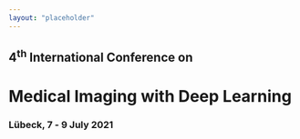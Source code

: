 ```yaml
---
layout: "placeholder"
---
```


<h2>4<sup>th</sup> International Conference on</h2>
<h1>Medical Imaging with Deep&nbsp;Learning</h1>
<h3>Lübeck, 7 ‑ 9 July 2021</h3>
